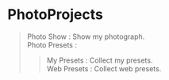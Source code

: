# PhotoProjects  
> Photo Show : Show my photograph.  
> Photo Presets :   
>> My Presets : Collect my presets.  
>> Web Presets : Collect web presets.  
